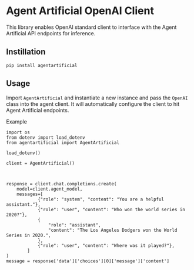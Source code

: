 # Agent Artificial OpenAI Client

This library enables OpenAI standard client to interface with the Agent Artificial API endpoints for inference. 

## Instillation 

`pip install agentartificial`

## Usage

Import `AgentArtificial` and instantiate a new instance and pass the `OpenAI` class into the agent client. It will automatically configure the client to hit Agent Artificial endpoints. 

Example
```
import os
from dotenv import load_dotenv
from agentartificial import AgentArtificial

load_dotenv()

client = AgentArtificial()



response = client.chat.completions.create(
    model=client.agent_model,
    messages=[
            {"role": "system", "content": "You are a helpful assistant."},
            {"role": "user", "content": "Who won the world series in 2020?"},
            {
                "role": "assistant",
                "content": "The Los Angeles Dodgers won the World Series in 2020.",
            },
            {"role": "user", "content": "Where was it played?"},
        ]
)
message = response['data']['choices'][0]['message']['content']


```
